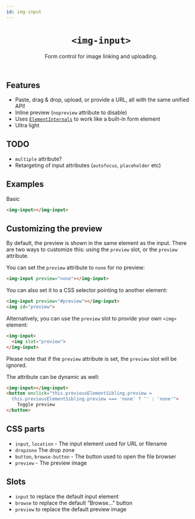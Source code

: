 ```yaml
---
id: img-input
---
```


<header>

# `<img-input>`

Form control for image linking and uploading.

</header>



## Features

- Paste, drag & drop, upload, or provide a URL, all with the same unified API!
- Inline preview (`nopreview` attribute to disable)
- Uses [`ElementInternals`](https://developer.mozilla.org/en-US/docs/Web/API/ElementInternals) to work like a built-in form element
- Ultra light

## TODO

- `multiple` attribute?
- Retargeting of input attributes (`autofocus`, `placeholder` etc)


## Examples

Basic

```html
<img-input></img-input>
```

## Customizing the preview

By default, the preview is shown in the same element as the input.
There are two ways to customize this: using the `preview` slot, or the `preview` attribute.

You can set the `preview` attribute to `none` for no preview:

```html
<img-input preview="none"></img-input>
```

You can also set it to a CSS selector pointing to another element:

```html
<img-input preview="#preview"></img-input>
<img id="preview">
```

Alternatively, you can use the `preview` slot to provide your own `<img>` element:

```html
<img-input>
  <img slot="preview">
</img-input>
```

Please note that if the `preview` attribute is set, the `preview` slot will be ignored.

The attribute can be dynamic as well:

```html
<img-input></img-input>
<button onclick="this.previousElementSibling.preview =
  this.previousElementSibling.preview === 'none' ? '' : 'none'">
	Toggle preview
</button>
```

## CSS parts

- `input`, `location` - The input element used for URL or filename
- `dropzone` The drop zone
- `button`, `browse-button` - The button used to open the file browser
- `preview` - The preview image

## Slots

- `input` to replace the default input element
- `browse` to replace the default “Browse…” button
- `preview` to replace the default preview image

